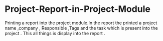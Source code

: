 # Project-Report-in-Project-Module
Printing a report into the project module.In the report      the printed a project name ,company , Responsible ,Tags and the task which is  present into the project . This all things is display into the report .
